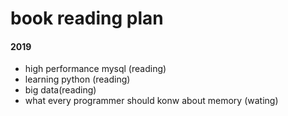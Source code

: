 # book reading plan

#### 2019

* high performance mysql (reading)
* learning python (reading)
* big data(reading)
* what every programmer should konw about memory (wating)